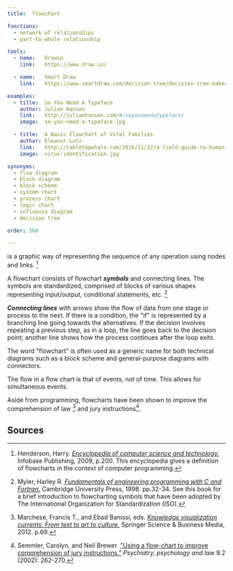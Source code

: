 ```yaml
---
title:  flowchart

functions:
  - network of relationships
  - part-to-whole relationship

tools:
  - name:   Drawio
    link:   https://www.draw.io/

  - name:   Smart Draw
    link:   https://www.smartdraw.com/decision-tree/decision-tree-maker.htm

examples:
  - title:  So You Need A Typeface
    author: Julian Hansen
    link:   http://julianhansen.com/#/soyouneedatypeface/
    image:  so-you-need-a-typeface.jpg

  - title:  A Basic Flowchart of Viral Families
    author: Eleanor Lutz
    link:   http://tabletopwhale.com/2016/11/22/a-field-guide-to-human-viruses.html
    image:  virus-identification.jpg

synonyms:
  - flow diagram
  - block diagram
  - block scheme
  - system chart
  - process chart
  - logic chart
  - influence diagram
  - decision tree

order: 560

---
```


is a graphic way of representing the sequence of any operation using nodes and links. [^henderson]

<!--more-->
A flowchart consists of flowchart ***symbols*** and connecting lines. The symbols are standardized, comprised of blocks of various shapes representing input/output, conditional statements, etc. [^myler]

***Connecting lines*** with arrows show the flow of data from one stage or process to the next.  If there is a condition, the "if" is represented by a branching line going towards the alternatives. If the decision involves repeating a previous step, as in a loop, the line
goes back to the decision point; another line shows how the process continues after the loop exits.


The word "flowchart" is often used as a generic name for both technical diagrams such as a block scheme and general-purpose diagrams with connectors.

The flow in a flow chart is that of events, not of time. This allows for simultaneous events.

Aside from programming, flowcharts have been shown to improve the comprehension of law [^marchese] and jury instructions[^semmler]. 


## Sources
[^henderson]: Henderson, Harry. [*Encyclopedia of computer science and technology.*](https://www.e-reading.club/bookreader.php/135785/Henderson_-_Encyclopedia_of_Computer_Science_and_Technology.pdf) Infobase Publishing, 2009, p.200. This encyclopedia gives a definition of flowcharts in the context of computer programming.
[^myler]: Myler, Harley R. [*Fundamentals of engineering programming with C and Fortran.*](https://books.google.com/books?id=IisfMsdBe2IC) Cambridge University Press, 1998. pp.32-34. See this book for a brief introduction to flowcharting symbols that have been adopted by The International Organization for Standardization (ISO).
[^marchese]: Marchese, Francis T., and Ebad Banissi, eds. [*Knowledge visualization currents: From text to art to culture.*](https://books.google.com/books?id=bptfT1fVzRwC&pg=PA69) Springer Science & Business Media, 2012. p.69.
[^semmler]: Semmler, Carolyn, and Neil Brewer. ["Using a flow-chart to improve comprehension of jury instructions."](https://www.tandfonline.com/doi/abs/10.1375/pplt.2002.9.2.262) *Psychiatry, psychology and law* 9.2 (2002): 262-270.
